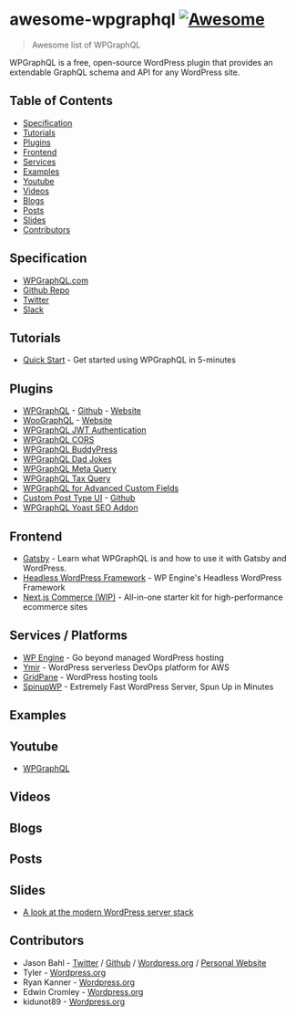 # awesome-wpgraphql [![Awesome](https://cdn.rawgit.com/sindresorhus/awesome/d7305f38d29fed78fa85652e3a63e154dd8e8829/media/badge.svg)](https://github.com/sindresorhus/awesome)

> Awesome list of WPGraphQL

WPGraphQL is a free, open-source WordPress plugin that provides an extendable GraphQL schema and API for any WordPress site.

## Table of Contents

<!-- MarkdownTOC depth=4 -->

- [Specification](#spec)
- [Tutorials](#tutorials)
- [Plugins](#plugins)
- [Frontend](#frontend)
- [Services](#services)
- [Examples](#example)
- [Youtube](#youtube)
- [Videos](#videos)
- [Blogs](#blogs)
- [Posts](#posts)
- [Slides](#slides)
- [Contributors](#contributors)

<!-- /MarkdownTOC -->

<a name="spec" />

## Specification

* [WPGraphQL.com](https://www.wpgraphql.com/)
* [Github Repo](https://github.com/wp-graphql/wp-graphql)
* [Twitter](https://twitter.com/wpgraphql)
* [Slack](https://join.slack.com/t/wp-graphql/shared_invite/zt-3vloo60z-PpJV2PFIwEathWDOxCTTLA)


<a name="tutorials" />

## Tutorials

* [Quick Start](https://www.wpgraphql.com/docs/quick-start/) - Get started using WPGraphQL in 5-minutes

<a name="plugins" />

## Plugins

* [WPGraphQL](https://wordpress.org/plugins/wp-graphql/) - [Github](https://github.com/wp-graphql/wp-graphql) - [Website](https://www.wpgraphql.com/)
* [WooGraphQL](https://github.com/wp-graphql/wp-graphql-woocommerce) - [Website](https://woographql.com/)
* [WPGraphQL JWT Authentication](https://github.com/wp-graphql/wp-graphql-jwt-authentication)
* [WPGraphQL CORS](https://github.com/funkhaus/wp-graphql-cors)
* [WPGraphQL BuddyPress](https://github.com/wp-graphql/wp-graphql-buddypress)
* [WPGraphQL Dad Jokes](https://github.com/wp-graphql/wp-graphql-dad-jokes)
* [WPGraphQL Meta Query](https://github.com/wp-graphql/wp-graphql-meta-query)
* [WPGraphQL Tax Query](https://github.com/wp-graphql/wp-graphql-tax-query)
* [WPGraphQL for Advanced Custom Fields](https://github.com/wp-graphql/wp-graphql-acf)
* [Custom Post Type UI](https://wordpress.org/plugins/custom-post-type-ui/) - [Github](https://github.com/WebDevStudios/custom-post-type-ui)
* [WPGraphQL Yoast SEO Addon](https://wordpress.org/plugins/add-wpgraphql-seo)

<a name="frontend" />

## Frontend

<!-- #### Gatsby -->
* [Gatsby](https://www.gatsbyjs.com/docs/glossary/wpgraphql/) - Learn what WPGraphQL is and how to use it with Gatsby and WordPress.
* [Headless WordPress Framework](https://github.com/wpengine/headless-framework) - WP Engine's Headless WordPress Framework
* [Next.js Commerce (WIP)](https://github.com/vercel/commerce/issues/172) - All-in-one starter kit for high-performance ecommerce sites

<!-- #### Next.js -->

<a name="services" />

## Services / Platforms

* [WP Engine](https://wpengine.com/) - Go beyond managed WordPress hosting
* [Ymir](https://ymirapp.com/) - WordPress serverless DevOps platform for AWS
* [GridPane](https://gridpane.com/) - WordPress hosting tools
* [SpinupWP](https://spinupwp.com/) - Extremely Fast WordPress Server, Spun Up in Minutes

<a name="example" />

## Examples

<a name="example-js" />

<a name="youtube" />

## Youtube
* [WPGraphQL](https://www.youtube.com/channel/UCwav5UKLaEufn0mtvaFAkYw)

<a name="videos" />

## Videos

<a name="blogs" />

## Blogs

<a name="posts" />

## Posts


<a name="slides" />

## Slides

* [A look at the modern WordPress server stack](https://speakerdeck.com/carlalexander/a-look-at-the-modern-wordpress-server-stack)

<a name="contributors" />

## Contributors

* Jason Bahl - [Twitter](https://twitter.com/jasonbahl) / [Github](https://github.com/jasonbahl) / [Wordpress.org](https://profiles.wordpress.org/jasonbahl/) / [Personal Website](https://jasonbahl.com/)
* Tyler - [Wordpress.org](https://profiles.wordpress.org/tylerbarnes1/)
* Ryan Kanner - [Wordpress.org](https://profiles.wordpress.org/ryankanner/)
* Edwin Cromley - [Wordpress.org](https://profiles.wordpress.org/chopinbach/)
* kidunot89 - [Wordpress.org](https://profiles.wordpress.org/kidunot89/)
